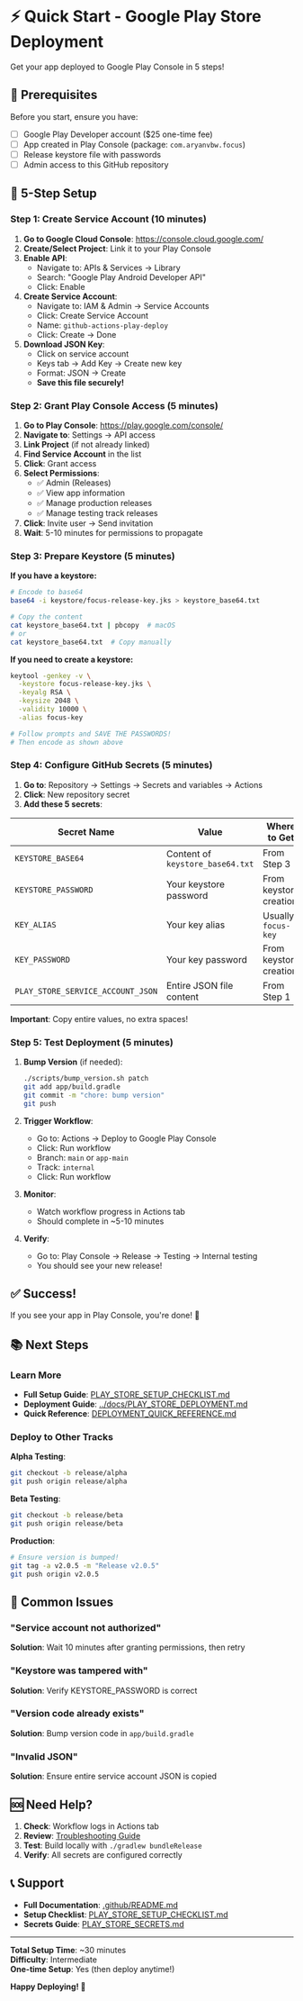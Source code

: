 # ⚡ Quick Start - Google Play Store Deployment

Get your app deployed to Google Play Console in 5 steps!

## 🎯 Prerequisites

Before you start, ensure you have:
- [ ] Google Play Developer account ($25 one-time fee)
- [ ] App created in Play Console (package: `com.aryanvbw.focus`)
- [ ] Release keystore file with passwords
- [ ] Admin access to this GitHub repository

## 🚀 5-Step Setup

### Step 1: Create Service Account (10 minutes)

1. **Go to Google Cloud Console**: https://console.cloud.google.com/
2. **Create/Select Project**: Link it to your Play Console
3. **Enable API**:
   - Navigate to: APIs & Services → Library
   - Search: "Google Play Android Developer API"
   - Click: Enable
4. **Create Service Account**:
   - Navigate to: IAM & Admin → Service Accounts
   - Click: Create Service Account
   - Name: `github-actions-play-deploy`
   - Click: Create → Done
5. **Download JSON Key**:
   - Click on service account
   - Keys tab → Add Key → Create new key
   - Format: JSON → Create
   - **Save this file securely!**

### Step 2: Grant Play Console Access (5 minutes)

1. **Go to Play Console**: https://play.google.com/console/
2. **Navigate to**: Settings → API access
3. **Link Project** (if not already linked)
4. **Find Service Account** in the list
5. **Click**: Grant access
6. **Select Permissions**:
   - ✅ Admin (Releases)
   - ✅ View app information
   - ✅ Manage production releases
   - ✅ Manage testing track releases
7. **Click**: Invite user → Send invitation
8. **Wait**: 5-10 minutes for permissions to propagate

### Step 3: Prepare Keystore (5 minutes)

**If you have a keystore:**
```bash
# Encode to base64
base64 -i keystore/focus-release-key.jks > keystore_base64.txt

# Copy the content
cat keystore_base64.txt | pbcopy  # macOS
# or
cat keystore_base64.txt  # Copy manually
```

**If you need to create a keystore:**
```bash
keytool -genkey -v \
  -keystore focus-release-key.jks \
  -keyalg RSA \
  -keysize 2048 \
  -validity 10000 \
  -alias focus-key

# Follow prompts and SAVE THE PASSWORDS!
# Then encode as shown above
```

### Step 4: Configure GitHub Secrets (5 minutes)

1. **Go to**: Repository → Settings → Secrets and variables → Actions
2. **Click**: New repository secret
3. **Add these 5 secrets**:

| Secret Name | Value | Where to Get |
|-------------|-------|--------------|
| `KEYSTORE_BASE64` | Content of `keystore_base64.txt` | From Step 3 |
| `KEYSTORE_PASSWORD` | Your keystore password | From keystore creation |
| `KEY_ALIAS` | Your key alias | Usually `focus-key` |
| `KEY_PASSWORD` | Your key password | From keystore creation |
| `PLAY_STORE_SERVICE_ACCOUNT_JSON` | Entire JSON file content | From Step 1 |

**Important**: Copy entire values, no extra spaces!

### Step 5: Test Deployment (5 minutes)

1. **Bump Version** (if needed):
   ```bash
   ./scripts/bump_version.sh patch
   git add app/build.gradle
   git commit -m "chore: bump version"
   git push
   ```

2. **Trigger Workflow**:
   - Go to: Actions → Deploy to Google Play Console
   - Click: Run workflow
   - Branch: `main` or `app-main`
   - Track: `internal`
   - Click: Run workflow

3. **Monitor**:
   - Watch workflow progress in Actions tab
   - Should complete in ~5-10 minutes

4. **Verify**:
   - Go to: Play Console → Release → Testing → Internal testing
   - You should see your new release!

## ✅ Success!

If you see your app in Play Console, you're done! 🎉

## 📚 Next Steps

### Learn More
- **Full Setup Guide**: [PLAY_STORE_SETUP_CHECKLIST.md](PLAY_STORE_SETUP_CHECKLIST.md)
- **Deployment Guide**: [../docs/PLAY_STORE_DEPLOYMENT.md](../docs/PLAY_STORE_DEPLOYMENT.md)
- **Quick Reference**: [DEPLOYMENT_QUICK_REFERENCE.md](DEPLOYMENT_QUICK_REFERENCE.md)

### Deploy to Other Tracks

**Alpha Testing**:
```bash
git checkout -b release/alpha
git push origin release/alpha
```

**Beta Testing**:
```bash
git checkout -b release/beta
git push origin release/beta
```

**Production**:
```bash
# Ensure version is bumped!
git tag -a v2.0.5 -m "Release v2.0.5"
git push origin v2.0.5
```

## 🐛 Common Issues

### "Service account not authorized"
**Solution**: Wait 10 minutes after granting permissions, then retry

### "Keystore was tampered with"
**Solution**: Verify KEYSTORE_PASSWORD is correct

### "Version code already exists"
**Solution**: Bump version code in `app/build.gradle`

### "Invalid JSON"
**Solution**: Ensure entire service account JSON is copied

## 🆘 Need Help?

1. **Check**: Workflow logs in Actions tab
2. **Review**: [Troubleshooting Guide](../docs/PLAY_STORE_DEPLOYMENT.md#troubleshooting)
3. **Test**: Build locally with `./gradlew bundleRelease`
4. **Verify**: All secrets are configured correctly

## 📞 Support

- **Full Documentation**: [.github/README.md](README.md)
- **Setup Checklist**: [PLAY_STORE_SETUP_CHECKLIST.md](PLAY_STORE_SETUP_CHECKLIST.md)
- **Secrets Guide**: [PLAY_STORE_SECRETS.md](PLAY_STORE_SECRETS.md)

---

**Total Setup Time**: ~30 minutes  
**Difficulty**: Intermediate  
**One-time Setup**: Yes (then deploy anytime!)

**Happy Deploying! 🚀**

